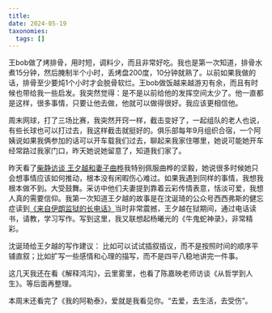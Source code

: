 ```yaml
---
title: 
date: 2024-05-19
taxonomies:
  tags: []
---
```

王bob做了烤排骨，用时短，调料少，而且非常好吃。我也是第一次知道，排骨水煮15分钟，然后腌制半个小时，丢烤盘200度，10分钟就熟了。以前如果我做的话，排骨至少要炖1个小时才会脱骨软烂。王bob做饭越来越游刃有余，而且有时候也带给我一些启发。我突然觉得：是不是以前给他的发挥空间太少了。他一直都是这样，很多事情，只要让他去做，他就可以做得很好。我应该更相信他。

周末网球，打了三场比赛，我突然开窍一样，截击变好了，一起组队的老人也说，有些长球也可以打过去，我这样截击就挺好的。俱乐部每年9月组织合宿，一个阿姨说如果我俩参加的话可以开车载我们过去，聊起来我家住哪里，她说可能她开车经常路过我家门口，昨天她说她留意了，知道我们家了。

昨天看了[柴静访谈 王夕越和妻子曲桦](https://www.youtube.com/watch?v=IoQSeMoPW8w&ab_channel=%E6%9F%B4%E9%9D%99ChaiJing)我特别佩服曲桦的坚毅，她说很多时候她只会想事情应该如何推动，根本没有闲暇伤心难过。如果我遇到同样的事情，我想我根本做不到。大受鼓舞。采访中他们夫妻提到靠着云彩传情表意，恬淡可爱，我想人真的需要信仰。我第一次知道王夕越的故事是在沈诞琦的公众号西西弗斯的健忘症读到[《来自伊朗监狱的长电话》](https://mp.weixin.qq.com/s/ufB1JeT7SvDvtcwNM8jMhg)当时非常震撼，王夕越在狱期间，通过电话读书，请教，学习写作。写到这里，我又联想起杨曦光的《牛鬼蛇神录》，非常精彩。

沈诞琦给王夕越的写作建议：
比如可以试试插叙插议，而不是按照时间的顺序平铺直叙；比如扩写一些感情和心理的描写，而不是四平八稳地讲完一件事。

这几天我还在看《解释鸿沟》，云里雾里，也看了陈嘉映老师访谈《从哲学到人生》。等后面再整理。

本周末还看完了《我的阿勒泰》，爱就是我看见你。“去爱，去生活，去受伤”。

